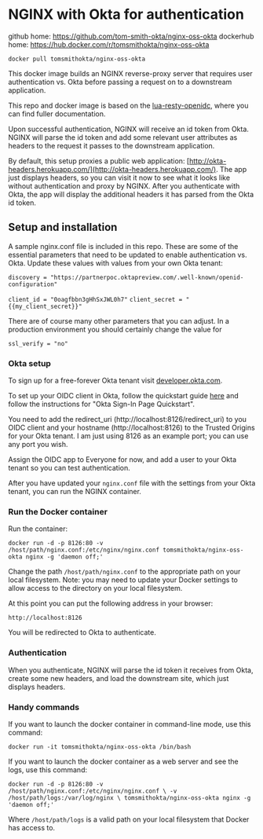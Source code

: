 # NGINX with Okta for authentication

github home: https://github.com/tom-smith-okta/nginx-oss-okta
dockerhub home: https://hub.docker.com/r/tomsmithokta/nginx-oss-okta

`docker pull tomsmithokta/nginx-oss-okta`

This docker image builds an NGINX reverse-proxy server that requires user authentication vs. Okta before passing a request on to a downstream application.

This repo and docker image is based on the [lua-resty-openidc](https://github.com/zmartzone/lua-resty-openidc), where you can find fuller documentation.

Upon successful authentication, NGINX will receive an id token from Okta. NGINX will parse the id token and add some relevant user attributes as headers to the request it passes to the downstream application.

By default, this setup proxies a public web application: [http://okta-headers.herokuapp.com/](http://okta-headers.herokuapp.com/). The app just displays headers, so you can visit it now to see what it looks like without authentication and proxy by NGINX. After you authenticate with Okta, the app will display the additional headers it has parsed from the Okta id token.

## Setup and installation

A sample nginx.conf file is included in this repo. These are some of the essential parameters that need to be updated to enable authentication vs. Okta. Update these values with values from your own Okta tenant:

`discovery = "https://partnerpoc.oktapreview.com/.well-known/openid-configuration"`

`client_id = "0oagfbbn3gHhSxJWL0h7"`
`client_secret = "{{my_client_secret}}"`

There are of course many other parameters that you can adjust. In a production environment you should certainly change the value for 

`ssl_verify = "no"`

### Okta setup
To sign up for a free-forever Okta tenant visit [developer.okta.com](https://developer.okta.com/).

To set up your OIDC client in Okta, follow the quickstart guide [here](https://developer.okta.com/quickstart/#/okta-sign-in-page/nodejs/express) and follow the instructions for "Okta Sign-In Page Quickstart".

You need to add the redirect_uri (http://localhost:8126/redirect_uri) to you OIDC client and your hostname (http://localhost:8126) to the Trusted Origins for your Okta tenant. I am just using 8126 as an example port; you can use any port you wish.

Assign the OIDC app to Everyone for now, and add a user to your Okta tenant so you can test authentication.

After you have updated your `nginx.conf` file with the settings from your Okta tenant, you can run the NGINX container.

### Run the Docker container
Run the container:

`docker run -d -p 8126:80 -v /host/path/nginx.conf:/etc/nginx/nginx.conf tomsmithokta/nginx-oss-okta nginx -g 'daemon off;'`

Change the path `/host/path/nginx.conf` to the appropriate path on your local filesystem. Note: you may need to update your Docker settings to allow access to the directory on your local filesystem.

At this point you can put the following address in your browser:

`http://localhost:8126`

You will be redirected to Okta to authenticate.

### Authentication
When you authenticate, NGINX will parse the id token it receives from Okta, create some new headers, and load the downstream site, which just displays headers.

### Handy commands
If you want to launch the docker container in command-line mode, use this command:

`docker run -it tomsmithokta/nginx-oss-okta /bin/bash`

If you want to launch the docker container as a web server and see the logs, use this command:

`docker run -d -p 8126:80 -v /host/path/nginx.conf:/etc/nginx/nginx.conf \
	-v /host/path/logs:/var/log/nginx \
	tomsmithokta/nginx-oss-okta nginx -g 'daemon off;'`

Where `/host/path/logs` is a valid path on your local filesystem that Docker has access to.
